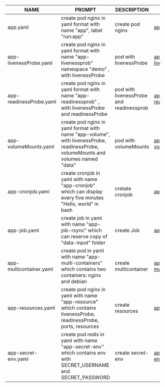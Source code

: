 | NAME | PROMPT | DESCRIPTION | EXAMPLE |
|------|--------|-------------|---------|
| app.yaml | create pod nginx in yaml format with name "app", label "run:app" | create pod nginx | [app.yaml](/yaml/app.yaml) |
| app-livenessProbe.yaml | create pod nginx in yaml format with name "app-livenessprob" namespace "demo" , with livenessProbe | pod  with livenessProbe | [app-livenessProbe.yaml](/yaml/app-livenessProbe.yaml) |
| app-readinessProbe.yaml | create pod nginx in yaml format with name "app-readinessprob" , with livenessProbe and  readinessProbe | pod  with livenessProbe and readinessprob | [app-readinessProbe.yaml](/yaml/app-readinessProbe.yaml) |
| app-volumeMounts.yaml | create pod nginx in yaml format with name "app-volume", with livenessProbe,   readinessProbe, volumeMounts and volumes named "data" | pod with volumeMounts | [app-volumeMounts.yaml](/yaml/app-volumeMounts.yaml) |
| app-cronjob.yaml | create cronjob in yaml  with name "app-cronjob" which can display every five minutes "Hello, world" in bash | cretate cronjob | [app-cronjob.yaml](/yaml/app-cronjob.yaml) |
| app-job.yaml | create job in yaml  with name "app-job-rsync" which can reserve copy of "data-input" folder | create Job | [app-job.yaml](/yaml/app-job.yaml) |
| app-multicontainer.yaml | create pod in yaml  with name "app-multi-containers" which contains two containers: nginx and debian | create multicontainer | [app-multicontainer.yaml](/yaml/app-multicontainer.yaml) |
| app-resources.yaml | create pod nginx in yaml  with name "app-resource" which contains livenessProbe,  readinessProbe, ports,  resources | create resources | [app-resources.yaml](/yaml/app-resources.yaml) |
| app-secret-env.yaml | create pod redis in yaml  with name "app-secret-env" which contains env with SECRET_USERNAME and SECRET_PASSWORD | create secret-env | [app-secret-env.yaml](/yaml/app-secret-env.yaml) |
